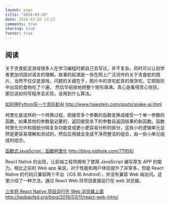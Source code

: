```yaml
---
layout: page
title: "2016-03-26"
date: 2016-03-26 13:23
comments: true
sharing: true
footer: true
---
```


## 阅读

关于贪食蛇这游戏很多人在学习编程时都自己去写过，并不复杂，同时可以让初学者更加巩固对语言的理解。故事的起源是一张在网上广泛流传的关于贪食蛇的图片，当然不仅仅是游戏，问题的关键在于，图片中的贪吃蛇真的很贪吃，它把矩形中出现的食物吃了个遍， 然后华丽丽地把整个矩形填满，真心是看得赏心悦目。那应该如何写程序去实现，该用到什么算法。

[如何用Python写一个贪吃蛇AI](http://www.hawstein.com/posts/snake-ai.html) http://www.hawstein.com/posts/snake-ai.html

柯里化是这样的一个转换过程，把接受多个参数的函数变换成接受一个单一参数的函数，如果其他的参数是必要的，返回接受余下的参数且返回结果的新函数。函数柯里化允许和鼓励分隔复杂功能变成更小更容易分析的部分，这些小的逻辑单元显然是更容易理解和测试的，然后应用就会变成干净而整洁的组合，由一些小单元组成的组合。

[函数式JavaScript：函数柯里化](http://blog.jobbole.com/77956/) http://blog.jobbole.com/77956/


React Native 的出现，让前端工程师拥有了使用 JavaScript 编写原生 APP 的能力。相比之前的 Web app 来说，对于性能和用户体验提升了非常多。但是 React Native 的代码只兼容两个平台（iOS 和 Android），并没有兼容 Web 端访问。这里介绍了一种方法，通过 React Web 将项目直接运行在 web 浏览器。

[三步将 React Native 项目运行在 Web 浏览器上面](http://taobaofed.org/blog/2016/03/11/react-web-intro/) http://taobaofed.org/blog/2016/03/11/react-web-intro/
